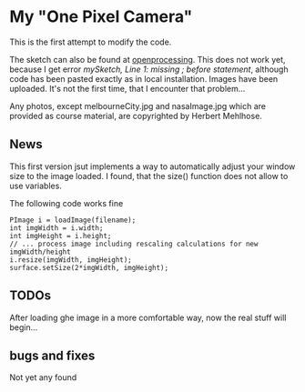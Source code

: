 # My "One Pixel Camera"

This is the first attempt to modify the code. 

The sketch can also be found at [openprocessing](https://www.openprocessing.org/sketch/430564). This does not work yet, because
I get error *mySketch, Line 1: missing ; before statement*, although code has been pasted exactly as in local installation.
Images have been uploaded. It's not the first time, that I encounter that problem...

Any photos, except melbourneCity.jpg and nasaImage.jpg which are provided as course material, are copyrighted by Herbert Mehlhose.

## News

This first version jsut implements a way to automatically adjust your window size to the image loaded. I found, that
the size() function does not allow to use variables. 

The following code works fine
```
PImage i = loadImage(filename);
int imgWidth = i.width;
int imgHeight = i.height;
// ... process image including rescaling calculations for new imgWidth/height
i.resize(imgWidth, imgHeight);
surface.setSize(2*imgWidth, imgHeight);
```

## TODOs

After loading ghe image in a more comfortable way, now the real stuff will begin...

## bugs and fixes

Not yet any found
